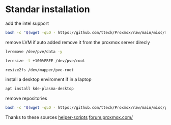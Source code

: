 # Standar installation


add the intel support
```bash
bash -c "$(wget -qLO - https://github.com/tteck/Proxmox/raw/main/misc/microcode.sh)"
```

remove LVM if auto added
remove it from the proxmox server direcly 
```bash
lvremove /dev/pve/data -y
```
```bash
lvresize -l +100%FREE /dev/pve/root
```
```bash
resize2fs /dev/mapper/pve-root
```
install a desktop enviroment if in a laptop
```bash
apt install kde-plasma-desktop
```

remove repositories
```bash
bash -c "$(wget -qLO - https://github.com/tteck/Proxmox/raw/main/misc/post-pve-install.sh)"
```


Thanks to these sources
[helper-scripts](https://helper-scripts.com/)
[forum.proxmox.com/](https://forum.proxmox.com/threads/can-i-remove-local-and-local-lvm.122850/)
